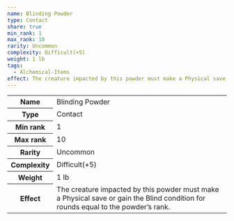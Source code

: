 ```yaml
---
name: Blinding Powder
type: Contact
share: true
min_rank: 1
max_rank: 10
rarity: Uncommon
complexity: Difficult(+5)
weight: 1 lb
tags:
  - Alchemical-Items
effect: The creature impacted by this powder must make a Physical save or gain the Blind condition for rounds equal to the powder’s rank.
---
```

<p><span dir="ltr" style="overflow-x: auto;"><table><tbody><tr><th dir="ltr">Name</th><td dir="ltr">Blinding Powder</td></tr><tr><th dir="ltr">Type</th><td dir="ltr">Contact</td></tr><tr><th dir="ltr">Min rank</th><td dir="auto">1</td></tr><tr><th dir="ltr">Max rank</th><td dir="auto">10</td></tr><tr><th dir="ltr">Rarity</th><td dir="ltr">Uncommon</td></tr><tr><th dir="ltr">Complexity</th><td dir="ltr">Difficult(+5)</td></tr><tr><th dir="ltr">Weight</th><td dir="ltr">1 lb</td></tr><tr><th dir="ltr">Effect</th><td dir="ltr">The creature impacted by this powder must make a Physical save or gain the Blind condition for rounds equal to the powder’s rank.</td></tr></tbody></table></span></p>